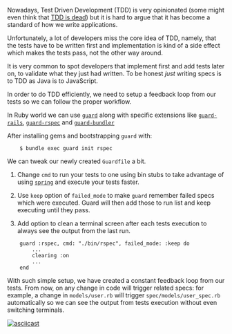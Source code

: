 Nowadays, Test Driven Development (TDD) is very opinionated (some might even think that [TDD is dead](http://david.heinemeierhansson.com/2014/tdd-is-dead-long-live-testing.html)) but it is hard to argue that it has become a standard of how we write applications.

Unfortunately, a lot of developers miss the core idea of TDD, namely, that the tests have to be written first and implementation is kind of a side effect which makes the tests pass, not the other way around.

It is very common to spot developers that implement first and add tests later on, to validate what they just had written. To be honest *just* writing specs is to TDD as Java is to JavaScript.

In order to do TDD efficiently, we need to setup a feedback loop from our tests so we can follow the proper workflow.

In Ruby world we can use [`guard`](https://github.com/guard/guard) along with specific extensions like [`guard-rails`](https://github.com/ranmocy/guard-rails), [`guard-rspec`](https://github.com/guard/guard-rspec) and [`guard-bundler`](https://github.com/guard/guard-bundler)

After installing gems and bootstrapping `guard` with:

```
    $ bundle exec guard init rspec
```

We can tweak our newly created `Guardfile` a bit.

1) Change `cmd` to run your tests to one using bin stubs to take advantage of using [`spring`](https://github.com/rails/spring) and execute your tests faster.

2) Use `keep` option of `failed_mode` to make `guard` remember failed specs which were executed. Guard will then add those to run list and keep executing until they pass.

3) Add option to clean a terminal screen after each tests execution to always see the output from the last run.

```
    guard :rspec, cmd: "./bin/rspec", failed_mode: :keep do
        ...
        clearing :on
        ...
    end
```

With such simple setup, we have created a constant feedback loop from our tests. From now, on any change in code will trigger related specs: for example, a change in `models/user.rb` will trigger `spec/models/user_spec.rb` automatically so we can see the output from tests execution without even switching terminals.

[![asciicast](https://asciinema.org/a/vfwXW5obAZJ20n8TilsHyBfyQ.png)](https://asciinema.org/a/vfwXW5obAZJ20n8TilsHyBfyQ)

